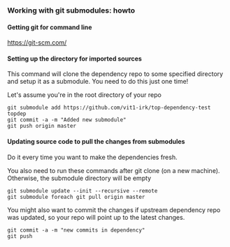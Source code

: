 ### Working with git submodules: howto

#### Getting git for command line

<https://git-scm.com/>

#### Setting up the directory for imported sources

This command will clone the dependency repo to some specified directory 
and setup it as a submodule. You need to do this just one time!

Let's assume you're in the root directory of your repo

```
git submodule add https://github.com/vit1-irk/top-dependency-test topdep
git commit -a -m "Added new submodule"
git push origin master
```

#### Updating source code to pull the changes from submodules

Do it every time you want to make the dependencies fresh.

You also need to run these commands after git clone (on a new machine). Otherwise, 
the submodule directory will be empty

```
git submodule update --init --recursive --remote
git submodule foreach git pull origin master
```

You might also want to commit the changes if upstream dependency repo was updated, so your repo will point up to the latest changes.

```
git commit -a -m "new commits in dependency"
git push
```

